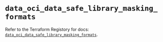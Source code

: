 # `data_oci_data_safe_library_masking_formats`

Refer to the Terraform Registory for docs: [`data_oci_data_safe_library_masking_formats`](https://registry.terraform.io/providers/oracle/oci/6.18.0/docs/data-sources/data_safe_library_masking_formats).
